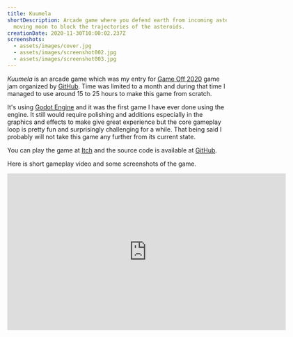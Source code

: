 ```yaml
---
title: Kuumela
shortDescription: Arcade game where you defend earth from incoming asteroids by
  moving moon to block the trajectories of the asteroids.
creationDate: 2020-11-30T10:00:02.237Z
screenshots:
  - assets/images/cover.jpg
  - assets/images/screenshot002.jpg
  - assets/images/screenshot003.jpg
---
```

_Kuumela_ is an arcade game which was my entry for [Game Off 2020](https://github.blog/2020-10-27-github-game-off-2020/) game jam organized by [GitHub](https://github.com/). Time was limited to a month and during that time I managed to use around 15 to 25 hours to make this game from scratch.

It's using [Godot Engine](https://godotengine.org/) and it was the first game I have ever done using the engine. It still would require polishing and additions especially in the graphics and effects to make give great experience but the core gameplay loop is pretty fun and surprisingly challenging for a while. That being said I probably will not take this game any further from its current state.

You can play the game at [Itch](https://kreivi.itch.io/kuumela) and the source code is available at [GitHub](https://github.com/kreivi/Kuumela).

Here is short gameplay video and some screenshots of the game.

<iframe id="ytplayer" type="text/html" width="640" height="360"
src="https://www.youtube.com/embed/vrZI9zEzo1c?disablekb=1&fs=0&modestbranding=1&iv_load_policy=3"
frameborder="0" allowfullscreen></iframe>
